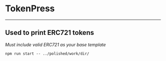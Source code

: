 # TokenPress

---

## Used to print ERC721 tokens

_Must include valid ERC721 as your base template_

`npm run start -- ../polished/work/dir/`

